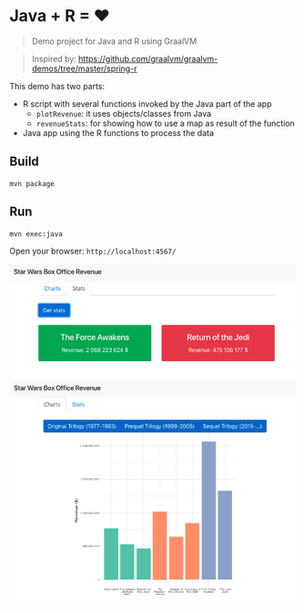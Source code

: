 # Java + R = ❤

> Demo project for Java and R using GraalVM

> Inspired by: https://github.com/graalvm/graalvm-demos/tree/master/spring-r 


This demo has two parts:
* R script with several functions invoked by the Java part of the app
  * `plotRevenue`: it uses objects/classes from Java
  * `revenueStats`: for showing how to use a map as result of the function
* Java app using the R functions to process the data


## Build

```
mvn package
```


## Run

```
mvn exec:java
```

Open your browser: `http://localhost:4567/`

![Stats](img/stats.png)
![Plot](img/plot.png)
